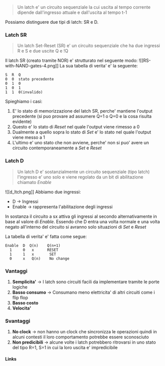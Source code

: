 >Un latch e' un circuito sequenziale la cui uscita al tempo corrente dipende dall'ingresso attuale e dall'uscita al tempo t-1

Possiamo distinguere due tipi di latch: SR e D.

### Latch SR
>Un latch Set-Reset (SR) e' un circuito sequenziale che ha due ingressi R e S e due uscite Q e !Q

Il latch SR (creato tramite NOR) e' strutturato nel seguente modo:
![[RS-with-NAND-gates-4.png]]
La sua tabella di verita' e' la seguente:
```
S  R  Q
0  0  stato precedente
0  1  0
1  0  1
1  1  0(invalido)
```

Spieghiamo i casi: 
1. E' lo stato di memorizzazione del latch SR, perche' mantiene l'output precedente (si puo provare ad assumere Q=1 o Q=0 e la cosa risulta evidente)
2. Questo e' lo stato di *Reset* nel quale l'output viene rimesso a 0
3. Dualmente a quello sopra lo stato di *Set* e' lo stato nel quale l'output viene messo a 1
4. L'ultimo e' uno stato che non avviene, perche' non si puo' avere un circuito contemporaneamente a *Set* e *Reset*

### Latch D
>Un latch D e' sostanzialmente un circuito sequenziale (tipo latch) l'ingresso e' uno solo e viene regolato da un bit di abilitazione chiamato *Enable*

![[d_ltch.png]]
Abbiamo due ingressi:
- D -> Ingressi
- Enable  -> rappresenta l'abilitazione degli ingressi

In sostanza il circuito a sx attiva gli ingressi al secondo alternativamente in base al valore di *Enable*.
Essendo che D entra una volta normale e una volta negato all'interno del circuito si avranno solo situazioni di *Set* e *Reset*

La tabella di verita' e' fatta come segue:
```
Enable  D  Q(n)    Q(n+1)
  1     0   x      RESET
  1     1   x       SET
  0     x   Q(n)    No change
```


### Vantaggi
1. **Semplicita'** -> I latch sono circuiti facili da implementare tramite le porte logiche
2. **Basso consumo** -> Consumano meno elettricita' di altri circuiti come i flip flop
3. **Basso costo**
4. **Velocita'** 

### Svantaggi
1. **No clock** -> non hanno un clock che sincronizza le operazioni quindi in alcuni contesti il loro comportamento potrebbe essere sconosciuto
2. **Non predicibili** -> alcune volte i latch potrebbero ritrovarsi in uno stato del tipo R=1, S=1 in cui la loro uscita e' impredicibile

#### Links

